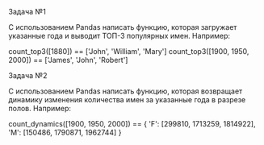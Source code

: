 Задача №1

С использованием Pandas написать функцию, которая загружает указанные года и выводит ТОП-3 популярных имен. Например:

count_top3([1880]) == ['John', 'William', 'Mary']
count_top3([1900, 1950, 2000]) == ['James', 'John', 'Robert']


Задача №2

С использованием Pandas написать функцию, которая возвращает динамику изменения количества имен за указанные года в разрезе полов. Например:

count_dynamics([1900, 1950, 2000]) == {
  'F': [299810, 1713259, 1814922],
  'M': [150486, 1790871, 1962744]
}
